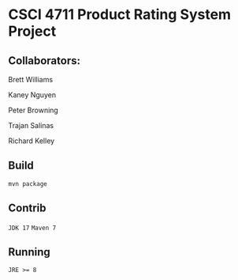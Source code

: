 # CSCI 4711 Product Rating System Project

## Collaborators:

Brett Williams

Kaney Nguyen

Peter Browning

Trajan Salinas

Richard Kelley


## Build

`mvn package`

## Contrib

`JDK 17`
`Maven 7`

## Running

`JRE >= 8`
